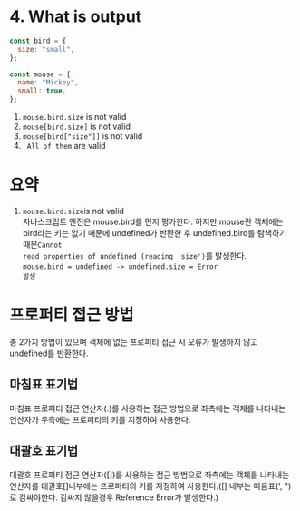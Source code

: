 # 4. What is output

```javascript
const bird = {
  size: "small",
};

const mouse = {
  name: "Mickey",
  small: true,
};
```

1.  <code>mouse.bird.size</code> is not valid
2.  <code>mouse[bird.size]</code> is not valid
3.  <code>mouse[bird["size"]]</code> is not valid
4.  <code> All of them</code> are valid

# 요약

1. <code>mouse.bird.size</code>is not valid<br>
   자바스크립트 엔진은 mouse.bird를 먼저 평가한다. 하지만 mouse란 객체에는 bird라는 키는 없기 때문에 undefined가 반환한 후 undefined.bird를 탐색하기 때문<code>Cannot read properties of undefined (reading 'size')</code>를 발생한다.<br/>
   <code>mouse.bird = undefined  ->  undefined.size = Error 발생</code>

# 프로퍼티 접근 방법

총 2가지 방법이 있으며 객체에 없는 프로퍼티 접근 시 오류가 발생하지 않고 undefined를 반환한다.

## 마침표 표기법

마침표 프로퍼티 접근 연산자(.)를 사용하는 접근 방법으로 좌측에는 객체를 나타내는 연산자가 우측에는 프로퍼티의 키를 지정하여 사용한다.

## 대괄호 표기법

대괄호 프로퍼티 접근 연산자([])를 사용하는 접근 방법으로 좌측에는 객체를 나타내는 연산자를 대괄호[]내부에는 프로퍼티의 키를 지정하여 사용한다.([] 내부는 따옴표(', ")로 감싸야한다. 감싸지 않을경우 Reference Error가 발생한다.)
